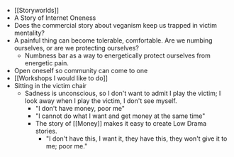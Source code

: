 - [[Storyworlds]]
- A Story of Internet Oneness
- Does the commercial story about veganism keep us trapped in victim mentality?
- A painful thing can become tolerable, comfortable. Are we numbing ourselves, or are we protecting ourselves?
	- Numbness bar as a way to energetically protect ourselves from energetic pain.
- Open oneself so community can come to one
- [[Workshops I would like to do]]
- Sitting in the victim chair
	- Sadness is unconscious, so I don't want to admit I play the victim; I look away when I play the victim, I don't see myself.
		- "I don't have money, poor me"
		- "I cannot do what I want and get money at the same time"
		- The story of [[Money]] makes it easy to create Low Drama stories.
			- "I don't have this, I want it, they have this, they won't give it to me; poor me."